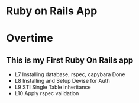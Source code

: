 # Ruby on Rails App
# Overtime

## This is my First Ruby On Rails app

- L7 Installing database, rspec, capybara Done
- L8 Installing and Setup Devise for Auth
- L9 STI Single Table Inheritance
- L10 Apply rspec validation
